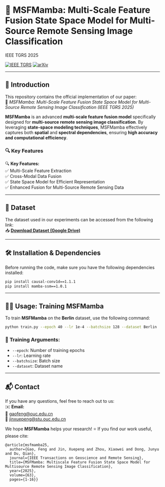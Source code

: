 # 🚀 **MSFMamba: Multi-Scale Feature Fusion State Space Model for Multi-Source Remote Sensing Image Classification**  

IEEE TGRS 2025

[![IEEE TGRS](https://img.shields.io/badge/IEEE-TGRS-blue)](https://ieeexplore.ieee.org/document/10856240)  [![arXiv](https://img.shields.io/badge/arXiv-2408.14255-b31b1b)](https://arxiv.org/abs/2408.14255) 

---

## 📌 **Introduction**

This repository contains the official implementation of our paper:  
📄 *MSFMamba: Multi-Scale Feature Fusion State Space Model for Multi-Source Remote Sensing Image Classification* *(IEEE TGRS 2025)*  

**MSFMamba** is an advanced **multi-scale feature fusion model** specifically designed for **multi-source remote sensing image classification**.
 By leveraging **state-space modeling techniques**, MSFMamba effectively captures both **spatial** and **spectral dependencies**, ensuring **high accuracy and computational efficiency**.

### 🔍 **Key Features**

🔍 **Key Features:**  
✅ Multi-Scale Feature Extraction  
✅ Cross-Modal Data Fusion  
✅ State Space Model for Efficient Representation  
✅ Enhanced Fusion for Multi-Source Remote Sensing Data  

---

## 📂 **Dataset**  

The dataset used in our experiments can be accessed from the following link:  
📥 **[Download Dataset (Google Drive)](https://drive.google.com/file/d/1iZEIAVhlt2QJb_RECp0bHFVN7C8po8ag/view?usp=sharing)**  

---

## 🛠 **Installation & Dependencies**

Before running the code, make sure you have the following dependencies installed:

```bash
pip install causal-conv1d==1.1.1
pip install mamba-ssm==1.0.1
```

---

## 🏋️‍♂️ **Usage: Training MSFMamba**

To train **MSFMamba** on the **Berlin** dataset, use the following command:

```bash
python train.py --epoch 40 --lr 1e-4 --batchsize 128 --dataset Berlin
```

### 🔧 **Training Arguments**:

- `--epoch`: Number of training epochs
- `--lr`: Learning rate
- `--batchsize`: Batch size
- `--dataset`: Dataset name

---

## 📬 **Contact**

If you have any questions, feel free to reach out to us:  
✉️ **Email:**  
📧 [gaofeng@ouc.edu.cn](mailto:gaofeng@ouc.edu.cn)  
📧 [jinxuepeng@stu.ouc.edu.cn](mailto:jinxuepeng@stu.ouc.edu.cn)  

We hope **MSFMamba** helps your research! ⭐ If you find our work useful, please cite:

```
@article{msfmamba25,
  author={Gao, Feng and Jin, Xuepeng and Zhou, Xiaowei and Dong, Junyu and Du, Qian},
  journal={IEEE Transactions on Geoscience and Remote Sensing}, 
  title={MSFMamba: Multiscale Feature Fusion State Space Model for Multisource Remote Sensing Image Classification}, 
  year={2025},
  volume={63},
  pages={1-16}}
```

